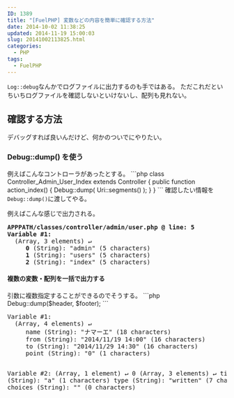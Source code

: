 ```yaml
---
ID: 1389
title: "[FuelPHP] 変数などの内容を簡単に確認する方法"
date: 2014-10-02 11:38:25
updated: 2014-11-19 15:00:03
slug: 20141002113825.html
categories:
  - PHP
tags:
  - FuelPHP
---
```


<code>Log::debug</code>なんかでログファイルに出力するのも手ではある。
ただこれだといちいちログファイルを確認しないといけないし、配列も見れない。

<!--more-->
<h2>確認する方法</h2>
デバッグすれば良いんだけど、何かのついでにやりたい。

<h3>Debug::dump() を使う</h3>
例えばこんなコントローラがあったとする。
```php
class Controller_Admin_User_Index extends Controller {
  public function action_index() {
    Debug::dump( Uri::segments() );
  }
}
```
確認したい情報を<code>Debug::dump()</code>に渡してやる。

例えばこんな感じで出力される。

<pre><b>APPPATH/classes/controller/admin/user.php @ line: 5</b>
<b>Variable #1:</b>
  (Array, 3 elements) ↵
     <b>0</b> (String): "<span class="text-danger">admin</span>" (5 characters)
     <b>1</b> (String): "<span class="text-danger">users</span>" (5 characters)
     <b>2</b> (String): "<span class="text-danger">index</span>" (5 characters)
</pre>

<h4>複数の変数・配列を一括で出力する</h4>
引数に複数指定することができるのでそうする。
```php
Debug::dump($header, $footer);
```
<pre>
Variable #1:
  (Array, 4 elements) &#8629;
     name (String): "ナマーエ" (18 characters)
     from (String): "2014/11/19 14:00" (16 characters)
     to (String): "2014/11/29 14:30" (16 characters)
     point (String): "0" (1 characters)

Variable #2:
(Array, 1 element) &#8629;
0 (Array, 3 elements) &#8629;
title (String): "a" (1 characters)
type (String): "written" (7 characters)
choices (String): "" (0 characters)

</pre>
